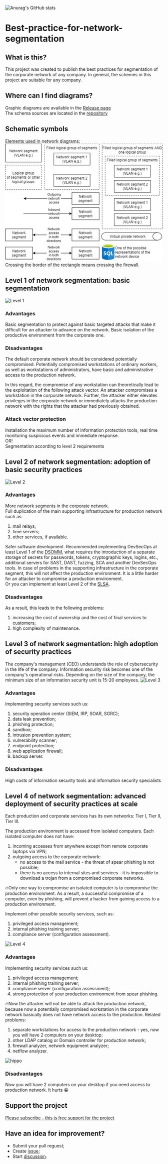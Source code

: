 ![Anurag's GitHub stats](https://github-readme-stats.vercel.app/api?username=sergiomarotco&show_icons=true&theme=radical)
# Best-practice-for-network-segmentation
## What is this?
This project was created to publish the best practices for segmentation of the corporate network of any company. In general, the schemes in this project are suitable for any company.

## Where can I find diagrams?
Graphic diagrams are available in the [Release page](https://github.com/sergiomarotco/Best-practice-for-network-segmentation/releases)</br>
The schema sources are located in the [repository](https://github.com/sergiomarotco/Best-practice-for-network-segmentation)

## Schematic symbols
Elements used in network diagrams:<br/>
![Schematic symbols](https://github.com/sergiomarotco/Best-practice-for-network-segmentation/blob/main/Schematic%20symbols/Schematic%20symbols.jpg)<br/>
Crossing the border of the rectangle means crossing the firewall.

## Level 1 of network segmentation: basic segmentation<br/>
![Level 1](https://github.com/sergiomarotco/Best-practice-for-network-segmentation/releases/download/4.1.1/Network.segmentation.Level.1.jpg)

### Advantages
Basic segmentation to protect against basic targeted attacks that make it difficult for an attacker to advance on the network.
Basic isolation of the productive environment from the corporate one.

### Disadvantages
The default corporate network should be considered potentially compromised. Potentially compromised workstations of ordinary workers, as well as workstations of administrators, have basic and administrative access to the production network.

In this regard, the compromise of any workstation can theoretically lead to the exploitation of the following attack vector. An attacker compromises a workstation in the corporate network. Further, the attacker either elevates privileges in the corporate network or immediately attacks the production network with the rights that the attacker had previously obtained.

### Attack vector protection
Installation the maximum number of information protection tools, real time monitoring suspicious events and immediate response.<br/>
OR!<br/>
Segmentation according to level 2 requirements<br/>

## Level 2 of network segmentation: adoption of basic security practices<br/>
![Level 2](https://github.com/sergiomarotco/Best-practice-for-network-segmentation/releases/download/4.1.1/Network.segmentation.Level.2.jpg)

### Advantages
More network segments in the corporate network.<br/>
Full duplication of the main supporting infrastructure for production network such as:
1. mail relays;
2. time servers;
3. other services, if available.<br/>

Safer software development. Recommended implementing DevSecOps at least Level 1 of the [DSOMM](https://dsomm.timo-pagel.de/index.php), what requires the introduction of a separate storage of secrets for passwords, tokens, cryptographic keys, logins, etc., additional servers for SAST, DAST, fuzzing, SCA and another DevSecOps tools.
In case of problems in the supporting infrastructure in the corporate segment, this will not affect the production environment.
It is a little harder for an attacker to compromise a production environment.<br/>
Or you can implement at least Level 2 of the [SLSA](https://slsa.dev).

### Disadvantages
As a result, this leads to the following problems:
1. increasing the cost of ownership and the cost of final services to customers;
2. high complexity of maintenance.

## Level 3 of network segmentation: high adoption of security practices<br/>
The company's management (CEO) understands the role of cybersecurity in the life of the company. Information security risk becomes one of the company's operational risks. Depending on the size of the company, the minimum size of an information security unit is 15-20 employees.
![Level 3](https://github.com/sergiomarotco/network-segmentation-cheet-sheet/releases/download/4.1.1/Network.segmentation.Level.3.jpg)

### Advantages
Implementing security services such us:
1. security operation center (SIEM, IRP, SOAR, SGRC);
2. data leak prevention;
3. phishing protection;
4. sandbox;
5. intrusion prevention system;
6. vulnerability scanner;
7. endpoint protection;
8. web application firewall;
9. backup server.

### Disadvantages
High costs of information security tools and information security specialists

## Level 4 of network segmentation: advanced deployment of security practices at scale
Each production and corporate services has its own networks: Tier I, Tier II, Tier III.

The production environment is accessed from isolated computers. Each isolated computer does not have:
1. incoming accesses from anywhere except from remote corporate laptops via VPN;
2. outgoing access to the corporate network:
   - no access to the mail service - the threat of spear phishing is not possible;
   - there is no access to internal sites and services - it is impossible to download a trojan from a compromised corporate networks.

🔥Only one way to compromise an isolated computer is to compromise the production environment. As a result, a successful compromise of a computer, even by phishing, will prevent a hacker from gaining access to a production environment.

Implement other possible security services, such as:
1. privileged access management;
2. internal phishing training server;
3. compliance server (configuration assessment).

![Level 4](https://github.com/sergiomarotco/network-segmentation-cheet-sheet/releases/download/4.1.1/Network.segmentation.Level.4.jpg)

### Advantages
Implementing security services such us:
1. privileged access management;
2. internal phishing training server;
3. compliance server (configuration assessment);
4. strong protection of your production environment from spear phishing.

🔥Now the attacker will not be able to attack the production network, because now a potentially compromised workstation in the corporate network basically does not have network access to the production. Related problems:
1. separate workstations for access to the production network - yes, now you will have 2 computers on your desktop;
2. other LDAP catalog or Domain controller for production network;
3. firewall analyzer, network equipment analyzer;
4. netflow analyzer.

![hippo](https://raw.githubusercontent.com/sergiomarotco/Network-segmentation-cheat-sheet/main/Other/Powtoon_GIF.gif)

### Disadvantages
Now you will have 2 computers on your desktop if you need access to production network. It hurts 😀

## Support the project
[Please subscribe - this is free support for the project](https://www.instagram.com/lizzibi)

## Have an idea for improvement?
* Submit your pull reguest;
* Create [issue](https://github.com/sergiomarotco/Best-practice-for-network-segmentation/issues/new);
* Start [discussion](https://github.com/sergiomarotco/Best-practice-for-network-segmentation/discussions/new).

